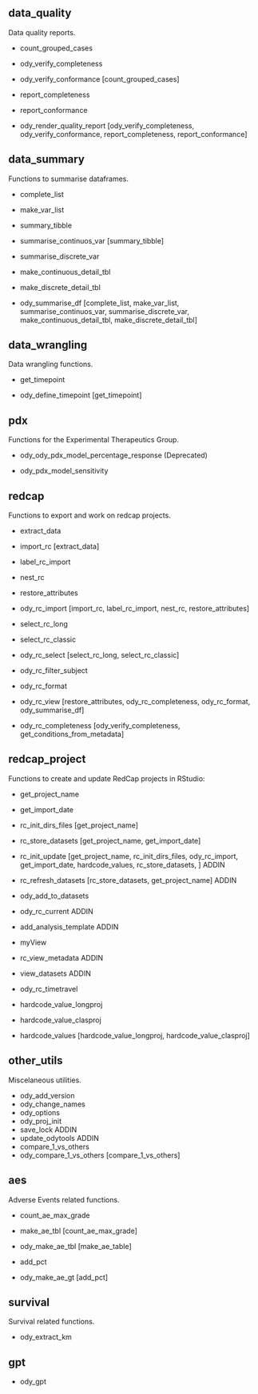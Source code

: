 ## **data_quality**

Data quality reports.

-   count_grouped_cases

-   ody_verify_completeness

-   ody_verify_conformance [count_grouped_cases]

-   report_completeness

-   report_conformance

-   ody_render_quality_report [ody_verify_completeness, ody_verify_conformance, report_completeness, report_conformance]

## **data_summary**

Functions to summarise dataframes.

-   complete_list

-   make_var_list

-   summary_tibble

-   summarise_continuos_var [summary_tibble]

-   summarise_discrete_var

-   make_continuous_detail_tbl

-   make_discrete_detail_tbl

-   ody_summarise_df [complete_list, make_var_list, summarise_continuos_var, summarise_discrete_var, make_continuous_detail_tbl, make_discrete_detail_tbl]

## **data_wrangling**

Data wrangling functions.

-   get_timepoint

-   ody_define_timepoint [get_timepoint]

## **pdx**

Functions for the Experimental Therapeutics Group.

-   ody_ody_pdx_model_percentage_response (Deprecated)

-   ody_pdx_model_sensitivity

## **redcap**

Functions to export and work on redcap projects.

-   extract_data

-   import_rc [extract_data]

-   label_rc_import

-   nest_rc

-   restore_attributes

-   ody_rc_import [import_rc, label_rc_import, nest_rc, restore_attributes]

-   select_rc_long

-   select_rc_classic

-   ody_rc_select [select_rc_long, select_rc_classic]

-   ody_rc_filter_subject

-   ody_rc_format

-   ody_rc_view [restore_attributes, ody_rc_completeness, ody_rc_format, ody_summarise_df]

-   ody_rc_completeness [ody_verify_completeness, get_conditions_from_metadata]

## redcap_project

Functions to create and update RedCap projects in RStudio:

-   get_project_name

-   get_import_date

-   rc_init_dirs_files [get_project_name]

-   rc_store_datasets [get_project_name, get_import_date]

-   rc_init_update [get_project_name, rc_init_dirs_files, ody_rc_import, get_import_date, hardcode_values, rc_store_datasets, ] ADDIN

-   rc_refresh_datasets [rc_store_datasets, get_project_name] ADDIN

-   ody_add_to_datasets

-   ody_rc_current ADDIN

-   add_analysis_template ADDIN

-   myView

-   rc_view_metadata ADDIN

-   view_datasets ADDIN

-   ody_rc_timetravel

-   hardcode_value_longproj

-   hardcode_value_clasproj

-   hardcode_values [hardcode_value_longproj, hardcode_value_clasproj]

## **other_utils**

Miscelaneous utilities.

-   ody_add_version
-   ody_change_names
-   ody_options
-   ody_proj_init
-   save_lock ADDIN
-   update_odytools ADDIN
-   compare_1_vs_others
-   ody_compare_1_vs_others [compare_1_vs_others]

## **aes**

Adverse Events related functions.

-   count_ae_max_grade

-   make_ae_tbl [count_ae_max_grade]

-   ody_make_ae_tbl [make_ae_table]

-   add_pct

-   ody_make_ae_gt [add_pct]

## **survival**

Survival related functions.

-   ody_extract_km

## gpt

-   ody_gpt
